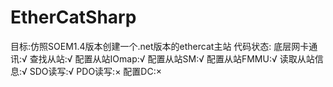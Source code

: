 # EtherCatSharp
目标:仿照SOEM1.4版本创建一个.net版本的ethercat主站
代码状态:
  底层网卡通讯:√
  查找从站:√
  配置从站IOmap:√
  配置从站SM:√
  配置从站FMMU:√
  读取从站信息:√
  SDO读写:√
  PDO读写:×
  配置DC:×
